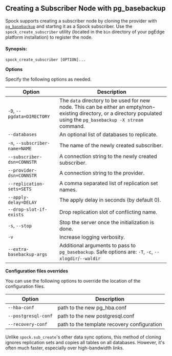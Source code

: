 ## Creating a Subscriber Node with pg_basebackup

Spock supports creating a subscriber node by cloning the provider with [`pg_basebackup`](https://www.postgresql.org/docs/current/app-pgbasebackup.html) and starting it as a Spock subscriber. Use the `spock_create_subscriber` utility (located in the `bin` directory of your pgEdge platform installation) to register the node.

#### Synopsis:

  `spock_create_subscriber [OPTION]...`

**Options**

Specify the following options as needed.

| Option   | Description
|----------|-------------
| `-D`, `--pgdata=DIRECTORY` | The `data` directory to be used for new node. This can be either an empty/non-existing directory, or a directory populated using the `pg_basebackup -X stream` command.
| `--databases`              |  An optional list of databases to replicate.
| `-n`, `--subscriber-name=NAME` | The name of the newly created subscriber.
| `--subscriber-dsn=CONNSTR` | A connection string to the newly created subscriber.
| `--provider-dsn=CONNSTR` | A connection string to the provider.
| `--replication-sets=SETS` | A comma separated list of replication set names.
| `--apply-delay=DELAY` | The apply delay in seconds (by default 0).
| `--drop-slot-if-exists` | Drop replication slot of conflicting name.
| `-s`, `--stop` | Stop the server once the initialization is done.
| `-v` | Increase logging verbosity.
| `--extra-basebackup-args` | Additional arguments to pass to `pg_basebackup`. Safe options are: `-T`, `-c`, `--xlogdir`/`--waldir`

**Configuration files overrides**

You can use the following options to override the location of the configuration files.

| Option   | Description
|----------|-------------
|`--hba-conf` | path to the new pg_hba.conf
| `--postgresql-conf` | path to the new postgresql.conf
| `--recovery-conf` | path to the template recovery configuration

Unlike `spock.sub_create`'s other data sync options, this method of cloning ignores replication sets and copies all tables on all databases. However, it's often much faster, especially over high-bandwidth links.
